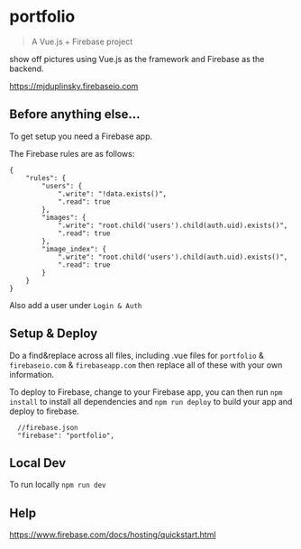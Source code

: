 # portfolio

> A Vue.js + Firebase project

show off pictures using Vue.js as the framework and Firebase as the backend.

<a href="https://mjduplinsky.firebaseio.com">https://mjduplinsky.firebaseio.com</a>

## Before anything else...

To get setup you need a Firebase app.

The Firebase rules are as follows:

```
{
    "rules": {
        "users": {
            ".write": "!data.exists()",
            ".read": true
        },
        "images": {
            ".write": "root.child('users').child(auth.uid).exists()",
            ".read": true
        },
        "image_index": {
            ".write": "root.child('users').child(auth.uid).exists()",
            ".read": true
        }
    }
}
```

Also add a user under `Login & Auth`

## Setup & Deploy


Do a find&replace across all files, including .vue files for `portfolio` & `firebaseio.com` & `firebaseapp.com` then replace all of these with your own information. 


To deploy to Firebase, change to your Firebase app, you can then run
`npm install` to install all dependencies and `npm run deploy` to build your app and deploy to firebase.

```
  //firebase.json
  "firebase": "portfolio",
```

## Local Dev

To run locally `npm run dev`

## Help

<a href="https://www.firebase.com/docs/hosting/quickstart.html">https://www.firebase.com/docs/hosting/quickstart.html</a>
